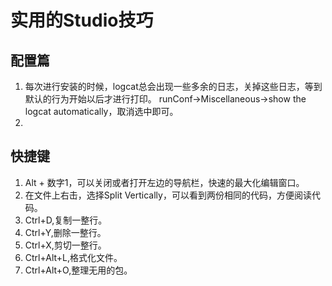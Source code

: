 # 实用的Studio技巧

## 配置篇

1. 每次进行安装的时候，logcat总会出现一些多余的日志，关掉这些日志，等到默认的行为开始以后才进行打印。
runConf->Miscellaneous->show the logcat automatically，取消选中即可。
1.





## 快捷键
1. Alt + 数字1，可以关闭或者打开左边的导航栏，快速的最大化编辑窗口。
1. 在文件上右击，选择Split Vertically，可以看到两份相同的代码，方便阅读代码。
1. Ctrl+D,复制一整行。
1. Ctrl+Y,删除一整行。
1. Ctrl+X,剪切一整行。
1. Ctrl+Alt+L,格式化文件。
1. Ctrl+Alt+O,整理无用的包。

